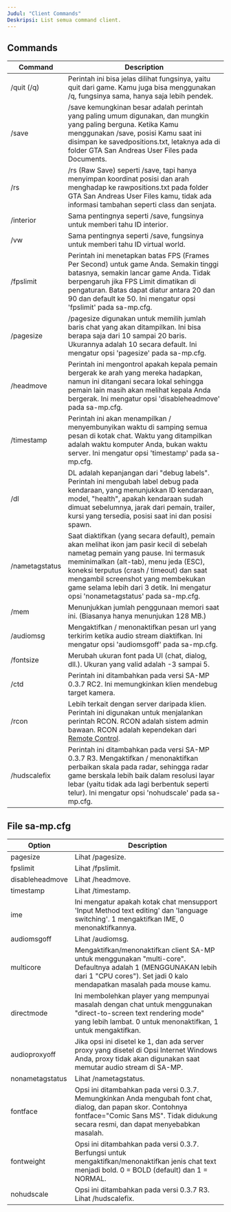 ```yaml
---
Judul: "Client Commands"
Deskripsi: List semua command client.
---
```


## Commands

| Command        | Description                                                                                                                                                                                                                                                                                                                                                                                |
|----------------|--------------------------------------------------------------------------------------------------------------------------------------------------------------------------------------------------------------------------------------------------------------------------------------------------------------------------------------------------------------------------------------------|
| /quit (/q)     | Perintah ini bisa jelas dilihat fungsinya, yaitu quit dari game. Kamu juga bisa menggunakan /q, fungsinya sama, hanya saja lebih pendek.                                                                                                                                                                                                                                                   |
| /save          | /save kemungkinan besar adalah perintah yang paling umum digunakan, dan mungkin yang paling berguna. Ketika Kamu menggunakan /save, posisi Kamu saat ini disimpan ke savedpositions.txt, letaknya ada di folder GTA San Andreas User Files pada Documents.                                                                                                                                 |
| /rs            | /rs (Raw Save) seperti /save, tapi hanya menyimpan koordinat posisi dan arah menghadap ke rawpositions.txt pada folder GTA San Andreas User Files kamu, tidak ada informasi tambahan seperti class dan senjata.                                                                                                                                                                            |
| /interior      | Sama pentingnya seperti /save, fungsinya untuk memberi tahu ID interior.                                                                                                                                                                                                                                                                                                                   |
| /vw            | Sama pentingnya seperti /save, fungsinya untuk memberi tahu ID virtual world.                                                                                                                                                                                                                                                                                                              |
| /fpslimit      | Perintah ini menetapkan batas FPS (Frames Per Second) untuk game Anda. Semakin tinggi batasnya, semakin lancar game Anda. Tidak berpengaruh jika FPS Limit dimatikan di pengaturan. Batas dapat diatur antara 20 dan 90 dan default ke 50. Ini mengatur opsi 'fpslimit' pada sa-mp.cfg.                                                                                                    |
| /pagesize      | /pagesize digunakan untuk memilih jumlah baris chat yang akan ditampilkan. Ini bisa berapa saja dari 10 sampai 20 baris. Ukurannya adalah 10 secara default. Ini mengatur opsi 'pagesize' pada sa-mp.cfg.                                                                                                                                                                                  |
| /headmove      | Perintah ini mengontrol apakah kepala pemain bergerak ke arah yang mereka hadapkan, namun ini ditangani secara lokal sehingga pemain lain masih akan melihat kepala Anda bergerak. Ini mengatur opsi 'disableheadmove' pada sa-mp.cfg.                                                                                                                                                     |
| /timestamp     | Perintah ini akan menampilkan / menyembunyikan waktu di samping semua pesan di kotak chat. Waktu yang ditampilkan adalah waktu komputer Anda, bukan waktu server. Ini mengatur opsi 'timestamp' pada sa-mp.cfg.                                                                                                                                                                            |
| /dl            | DL adalah kepanjangan dari "debug labels". Perintah ini mengubah label debug pada kendaraan, yang menunjukkan ID kendaraan, model, "health", apakah kendaraan sudah dimuat sebelumnya, jarak dari pemain, trailer, kursi yang tersedia, posisi saat ini dan posisi spawn.                                                                                                                  |
| /nametagstatus | Saat diaktifkan (yang secara default), pemain akan melihat ikon jam pasir kecil di sebelah nametag pemain yang pause. Ini termasuk meminimalkan (alt-tab), menu jeda (ESC), koneksi terputus (crash / timeout) dan saat mengambil screenshot yang membekukan game selama lebih dari 3 detik. Ini mengatur opsi 'nonametagstatus' pada sa-mp.cfg. |
| /mem           | Menunjukkan jumlah penggunaan memori saat ini. (Biasanya hanya menunjukan 128 MB.)                                                                                                                                                                                                                                                                                                         |
| /audiomsg      | Mengaktifkan / menonaktifkan pesan url yang terkirim ketika audio stream diaktifkan. Ini mengatur opsi 'audiomsgoff' pada sa-mp.cfg.                                                                                                                                                                                                                                                       |
| /fontsize      | Merubah ukuran font pada UI (chat, dialog, dll.). Ukuran yang valid adalah -3 sampai 5.                                                                                                                                                                                                                                                                                                    |
| /ctd           | Perintah ini ditambahkan pada versi SA-MP 0.3.7 RC2. Ini memungkinkan klien mendebug target kamera.                                                                                                                                                                                                                                                                                        |
| /rcon          | Lebih terkait dengan server daripada klien. Perintah ini digunakan untuk menjalankan perintah RCON. RCON adalah sistem admin bawaan.  RCON adalah kependekan dari [Remote Control](../server/ControllingServer#using-rcon).                                                                                                                                                                |
| /hudscalefix   | Perintah ini ditambahkan pada versi SA-MP 0.3.7 R3. Mengaktifkan / menonaktifkan perbaikan skala pada radar, sehingga radar game berskala lebih baik dalam resolusi layar lebar (yaitu tidak ada lagi berbentuk seperti telur). Ini mengatur opsi 'nohudscale' pada sa-mp.cfg.                                                                                                             |

## File sa-mp.cfg

| Option          | Description                                                                                                                                                                                                                    |
|-----------------|--------------------------------------------------------------------------------------------------------------------------------------------------------------------------------------------------------------------------------|
| pagesize        | Lihat /pagesize.                                                                                                                                                                                                               |
| fpslimit        | Lihat /fpslimit.                                                                                                                                                                                                               |
| disableheadmove | Lihat /headmove.                                                                                                                                                                                                               |
| timestamp       | Lihat /timestamp.                                                                                                                                                                                                              |
| ime             | Ini mengatur apakah kotak chat mensupport 'Input Method text editing' dan 'language switching'. 1 mengaktifkan IME, 0 menonaktifkannya.                                                                                        |
| audiomsgoff     | Lihat /audiomsg.                                                                                                                                                                         |
| multicore       | Mengaktifkan/menonaktifkan client SA-MP untuk menggunakan "multi-core". Defaultnya adalah 1 (MENGGUNAKAN lebih dari 1 "CPU cores"). Set jadi 0 kalo mendapatkan masalah pada mouse kamu. |
| directmode      | Ini membolehkan player yang mempunyai masalah dengan chat untuk menggunakan "direct-to-screen text rendering mode" yang lebih lambat. 0 untuk menonaktifkan, 1 untuk mengaktifkan.       |
| audioproxyoff   | Jika opsi ini disetel ke 1, dan ada server proxy yang disetel di Opsi Internet Windows Anda, proxy tidak akan digunakan saat memutar audio stream di SA-MP.                              |
| nonametagstatus | Lihat /nametagstatus.                                                                                                                                                                    |
| fontface        | Opsi ini ditambahkan pada versi 0.3.7. Memungkinkan Anda mengubah font chat, dialog, dan papan skor. Contohnya fontface="Comic Sans MS". Tidak didukung secara resmi, dan dapat menyebabkan masalah.                           |
| fontweight      | Opsi ini ditambahkan pada versi 0.3.7. Berfungsi untuk mengaktifkan/menonaktifkan jenis chat text menjadi bold. 0 = BOLD (default) dan 1 = NORMAL.                                                                             |
| nohudscale      | Opsi ini ditambahkan pada versi 0.3.7 R3. Lihat /hudscalefix.                                                                                                                                                                  |
